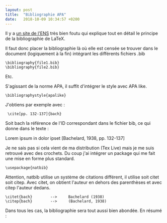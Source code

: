 ```yaml
---
layout: post
title:  "Bibliographie APA"
date:   2018-10-09 10:34:57 +0200
---
```


Il y a [un site de l'ENS](https://www.tuteurs.ens.fr/logiciels/latex/bibtex.html) très bien foutu qui explique tout en détail le principe de la bibliographie de LaTeX.

Il faut donc placer la bibliographie là où elle est censée se trouver dans le document (logiquement à la fin) intégrant les différents fichiers .bib

    \bibliography{file1.bib}
    \bibliography{file2.bib}    

Etc.

S'agissant de la norme APA, il suffit d'intégrer le style avec APA like.

    \bibliographystyle{apalike}

J'obtiens par exemple avec :

     \cite[pp. 132-137]{bach}

Soit bach la référence de l'ID correspondant dans le fichier bib, ce qui donne dans le texte :

Lorem ipsum in dolor ipset [Bachelard, 1938, pp. 132-137]

Je ne sais pas si cela vient de ma distribution (Tex Live) mais je me suis retrouvé avec des crochets. Du coup j'ai intégrer un package qui me fait une mise en forme plus standard.

    \usepackage{natbib}

Attention, natbib utilise un système de citations différent, il utilise soit citet soit citep. Avec citet, on obtient l'auteur en dehors des parenthèses et avec citep l'auteur dedans.

    \citet{bach}	    -->    	Bachelard (1938)
    \citep{bach}	    -->    	(Bachelard, 1938)

Dans tous les cas, la bibliographie sera tout aussi bien abondée. En résumé : 

<script src="https://gist.github.com/stephmnt/1bbc9de56706c624c1a6e43abf441c1f.js"></script>
